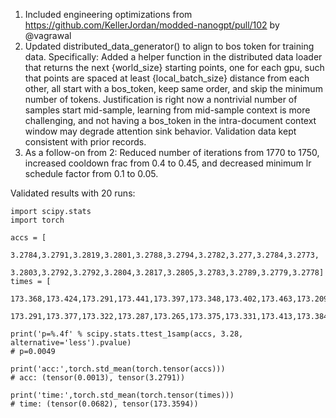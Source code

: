 1. Included engineering optimizations from https://github.com/KellerJordan/modded-nanogpt/pull/102 by @vagrawal
2. Updated distributed_data_generator() to align to bos token for training data. Specifically: Added a helper function in the distributed data loader that returns the next {world_size} starting points, one for each gpu, such that points are spaced at least {local_batch_size} distance from each other, all start with a bos_token, keep same order, and skip the minimum number of tokens. Justification is right now a nontrivial number of samples start mid-sample, learning from mid-sample context is more challenging, and not having a bos_token in the intra-document context window may degrade attention sink behavior. Validation data kept consistent with prior records.
3. As a follow-on from 2: Reduced number of iterations from 1770 to 1750, increased cooldown frac from 0.4 to 0.45, and decreased minimum lr schedule factor from 0.1 to 0.05.

Validated results with 20 runs:
```
import scipy.stats
import torch

accs = [
    3.2784,3.2791,3.2819,3.2801,3.2788,3.2794,3.2782,3.277,3.2784,3.2773,
    3.2803,3.2792,3.2792,3.2804,3.2817,3.2805,3.2783,3.2789,3.2779,3.2778]
times = [
    173.368,173.424,173.291,173.441,173.397,173.348,173.402,173.463,173.209,173.338,
    173.291,173.377,173.322,173.287,173.265,173.375,173.331,173.413,173.384,173.462]

print('p=%.4f' % scipy.stats.ttest_1samp(accs, 3.28, alternative='less').pvalue)
# p=0.0049

print('acc:',torch.std_mean(torch.tensor(accs)))
# acc: (tensor(0.0013), tensor(3.2791))

print('time:',torch.std_mean(torch.tensor(times)))
# time: (tensor(0.0682), tensor(173.3594))
```
